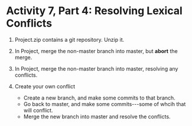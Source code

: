# Activity 7, Part 4: Resolving Lexical Conflicts

1. Project.zip contains a git repository. Unzip it.

2. In Project, merge the non-master branch into master, but **abort** the merge.

3. In Project, merge the non-master branch into master, resolving any conflicts.

4. Create your own conflict

    - Create a new branch, and make some commits to that branch.
    - Go back to master, and make some commits---some of whcih that will conflict.
    - Merge the new branch into master and resolve the conflicts.
